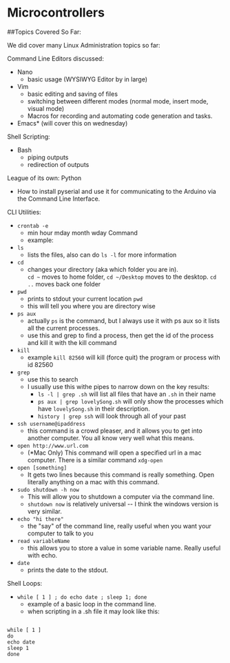 Microcontrollers
================



##Topics Covered So Far:


We did cover many Linux Administration topics so far:


Command Line Editors discussed:
- Nano
  - basic usage (WYSIWYG Editor by in large)
- Vim
  - basic editing and saving of files
  - switching between different modes (normal mode, insert mode, visual mode)
  - Macros for recording and automating code generation and tasks.
- Emacs* (will cover this on wednesday)

Shell Scripting:
- Bash
  - piping outputs
  - redirection of outputs


League of its own: Python
- How to install pyserial and use it for communicating to the Arduino via the Command Line Interface.

CLI Utilities: 
  - `crontab -e`
     - min hour mday month wday Command
     - example:  
  - `ls`
    - lists the files, also can do `ls -l` for more information
  - `cd`
    -  changes your directory (aka which folder you are in).  
        `cd ~` moves to home folder, 
        `cd ~/Desktop` moves to the desktop.
        `cd ..` moves back one folder
  - `pwd` 
    -  prints to stdout your current location
        `pwd`
    -  this will tell you where you are directory wise
  - `ps aux` 
    - actually `ps` is the command, but I always use it with ps aux so it lists all the current processes.
    - use this and grep to find a process, then get the id of the process and kill it with the kill command
  - `kill`
    - example `kill 82560` will kill (force quit) the program or process with id 82560
  - `grep` 
    - use this to search
    - I usually use this withe pipes to narrow down on the key results:
      - `ls -l | grep .sh` will list all files that have an `.sh`   in their name
      - `ps aux | grep lovelySong.sh`  will only show the processes which have `lovelySong.sh` in their description.
      - `history | grep ssh` will look through all of your past
  - `ssh username@ipaddress`
      - this command is a crowd pleaser, and it allows you to get into another computer. You all know very well what this means.
  - `open http://www.url.com`
      - (*Mac Only) This command will open a specified url in a mac computer.  There is a similar command `xdg-open `
  - `open [something]`
      - It gets two lines because this command is really something.  Open literally anything on a mac with this command.
  - `sudo shutdown -h now`
      - This will allow you to shutdown a computer via the command line.
      - `shutdown now` is relatively universal --  I think the windows version is very similar.
  - `echo "hi there"`
      - the "say" of the command line, really useful when you want your computer to talk to you
  - `read variableName`
      - this allows you to store a value in some variable name. Really useful with echo.
  - `date`
      - prints the date to the stdout.


Shell Loops:

  - `while [ 1 ] ; do echo date ; sleep 1; done` 
      - example of a basic loop in the command line.
      - when scripting in a .sh file it may look like this:


<pre>
<code class="bash">
while [ 1 ]
do
echo date
sleep 1 
done
</code>
</pre>
